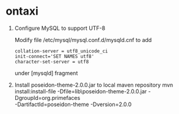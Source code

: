 # ontaxi
1. Configure MySQL to support UTF-8

    Modify file /etc/mysql/mysql.conf.d/mysqld.cnf to add 
    ```
    collation-server = utf8_unicode_ci
    init-connect='SET NAMES utf8'
    character-set-server = utf8
    ```
    under [mysqld] fragment
2. Install poseidon-theme-2.0.0.jar to local maven repository
    mvn install:install-file -Dfile=lib\poseidon-theme-2.0.0.jar -DgroupId=org.primefaces \
        -DartifactId=poseidon-theme -Dversion=2.0.0
